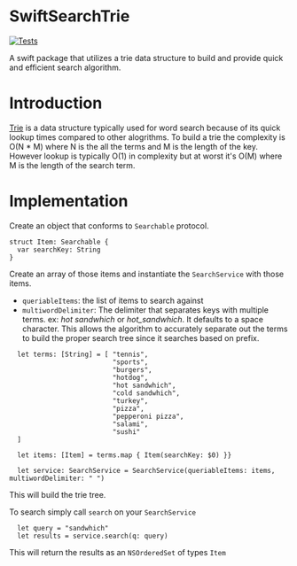 # SwiftSearchTrie

[![Tests](https://github.com/wvabrinskas/SwiftSearchTrie/actions/workflows/tests.yml/badge.svg?branch=main)](https://github.com/wvabrinskas/SwiftSearchTrie/actions/workflows/tests.yml)

A swift package that utilizes a trie data structure to build and provide quick and efficient search algorithm. 

# Introduction 

[Trie](https://en.wikipedia.org/wiki/Trie) is a data structure typically used for word search because of its quick lookup times compared to other alogrithms. To build a trie the complexity is O(N * M) where N is the all the terms and M is the length of the key. However lookup is typically O(1) in complexity but at worst it's O(M) where M is the length of the search term. 

# Implementation

Create an object that conforms to `Searchable` protocol. 

```
struct Item: Searchable {
  var searchKey: String
}
```

Create an array of those items and instantiate the `SearchService` with those items. 
- `queriableItems`: the list of items to search against 
- `multiwordDelimiter`: The delimiter that separates keys with multiple terms. ex: *hot sandwhich* or *hot_sandwhich*. It defaults to a space character. This allows the algorithm to accurately separate out the terms to build the proper search tree since it searches based on prefix. 

```
  let terms: [String] = [ "tennis",
                          "sports",
                          "burgers",
                          "hotdog",
                          "hot sandwhich",
                          "cold sandwhich",
                          "turkey",
                          "pizza",
                          "pepperoni pizza",
                          "salami",
                          "sushi"
  ]

  let items: [Item] = terms.map { Item(searchKey: $0) }}

  let service: SearchService = SearchService(queriableItems: items, multiwordDelimiter: " ")

  ```

This will build the trie tree. 

To search simply call `search` on your `SearchService`

```
  let query = "sandwhich"
  let results = service.search(q: query)
```

This will return the results as an `NSOrderedSet` of types `Item`
